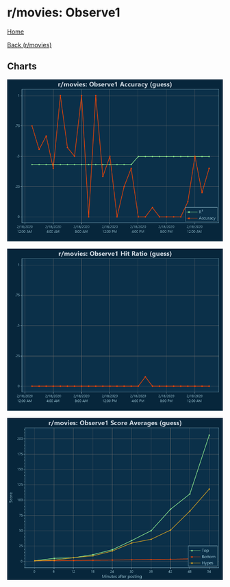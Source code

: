 # r/movies: Observe1

[Home](../../index.md)

[Back (r/movies)](../guess_movies.md)

## Charts

![r/movies R² (guess)](../../images/models/guess_movies_Observe1_Accuracy.png "r/movies R² (guess)")

![r/movies Hit Ratio (guess)](../../images/models/guess_movies_Observe1_HitRatio.png "r/movies Hit Ratio (guess)")

![r/movies Score Averages (guess)](../../images/models/guess_movies_Observe1_Scores.png "r/movies Score Averages (guess)")

